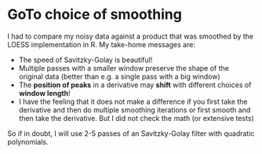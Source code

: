 # GoTo choice of smoothing

I had to compare my noisy data against a product that was smoothed by the LOESS
implementation in R. My take-home messages are:

- The speed of Savitzky-Golay is beautiful!
- Multiple passes with a smaller window preserve the shape of the original data
  (better than e.g. a single pass with a big window)
- The **position of peaks** in a derivative may **shift** with different
  choices of **window length**!
- I have the feeling that it does not make a difference if you first take the
  derivative and then do multiple smoothing iterations or first smooth and then
  take the derivative. But I did not check the math (or extensive tests)

So if in doubt, I will use 2-5 passes of an Savitzky-Golay filter with
quadratic polynomials.
